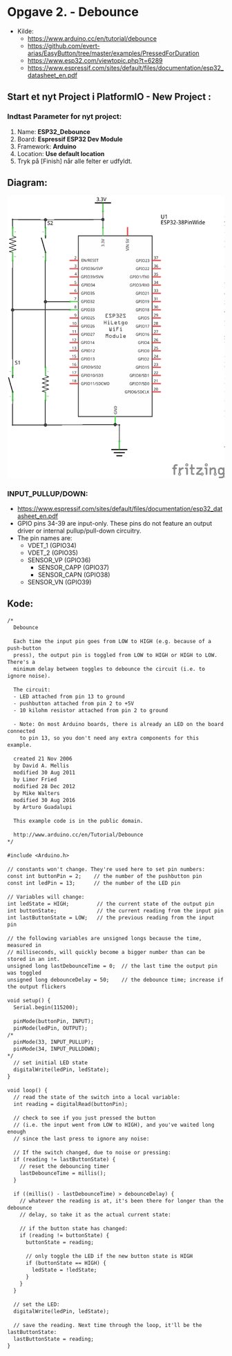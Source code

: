 # Opgave 2. -  Debounce
* Kilde: 
  * https://www.arduino.cc/en/tutorial/debounce
  * https://github.com/evert-arias/EasyButton/tree/master/examples/PressedForDuration
  * https://www.esp32.com/viewtopic.php?t=6289
  * https://www.espressif.com/sites/default/files/documentation/esp32_datasheet_en.pdf
  
## Start et nyt Project i PlatformIO - New Project :
### Indtast Parameter for nyt project:
  1. Name: **ESP32_Debounce**  
  2. Board: **Espressif ESP32 Dev Module**  
  3. Framework: **Arduino**  
  4. Location: **Use default location**  
  5. Tryk på [Finish] når alle felter er udfyldt.  

## Diagram:
![Diagram](../Images/Opgave2_Debounce.png)  

### INPUT_PULLUP/DOWN:
* https://www.espressif.com/sites/default/files/documentation/esp32_datasheet_en.pdf
* GPIO pins 34-39 are input-only. These pins do not feature an output driver or internal pullup/pull-down circuitry. 
* The pin names are: 
  * VDET_1 (GPIO34) 
  * VDET_2 (GPIO35)
  * SENSOR_VP (GPIO36) 
    * SENSOR_CAPP (GPIO37)
    * SENSOR_CAPN (GPIO38) 
  * SENSOR_VN (GPIO39) 
## Kode:
``` 
/*
  Debounce

  Each time the input pin goes from LOW to HIGH (e.g. because of a push-button
  press), the output pin is toggled from LOW to HIGH or HIGH to LOW. There's a
  minimum delay between toggles to debounce the circuit (i.e. to ignore noise).

  The circuit:
  - LED attached from pin 13 to ground
  - pushbutton attached from pin 2 to +5V
  - 10 kilohm resistor attached from pin 2 to ground

  - Note: On most Arduino boards, there is already an LED on the board connected
    to pin 13, so you don't need any extra components for this example.

  created 21 Nov 2006
  by David A. Mellis
  modified 30 Aug 2011
  by Limor Fried
  modified 28 Dec 2012
  by Mike Walters
  modified 30 Aug 2016
  by Arturo Guadalupi

  This example code is in the public domain.

  http://www.arduino.cc/en/Tutorial/Debounce
*/

#include <Arduino.h>

// constants won't change. They're used here to set pin numbers:
const int buttonPin = 2;    // the number of the pushbutton pin
const int ledPin = 13;      // the number of the LED pin

// Variables will change:
int ledState = HIGH;         // the current state of the output pin
int buttonState;             // the current reading from the input pin
int lastButtonState = LOW;   // the previous reading from the input pin

// the following variables are unsigned longs because the time, measured in
// milliseconds, will quickly become a bigger number than can be stored in an int.
unsigned long lastDebounceTime = 0;  // the last time the output pin was toggled
unsigned long debounceDelay = 50;    // the debounce time; increase if the output flickers

void setup() {
  Serial.begin(115200);

  pinMode(buttonPin, INPUT);
  pinMode(ledPin, OUTPUT);
/*
  pinMode(33, INPUT_PULLUP);
  pinMode(34, INPUT_PULLDOWN);
*/
  // set initial LED state
  digitalWrite(ledPin, ledState);
}

void loop() {
  // read the state of the switch into a local variable:
  int reading = digitalRead(buttonPin);

  // check to see if you just pressed the button
  // (i.e. the input went from LOW to HIGH), and you've waited long enough
  // since the last press to ignore any noise:

  // If the switch changed, due to noise or pressing:
  if (reading != lastButtonState) {
    // reset the debouncing timer
    lastDebounceTime = millis();
  }

  if ((millis() - lastDebounceTime) > debounceDelay) {
    // whatever the reading is at, it's been there for longer than the debounce
    // delay, so take it as the actual current state:

    // if the button state has changed:
    if (reading != buttonState) {
      buttonState = reading;

      // only toggle the LED if the new button state is HIGH
      if (buttonState == HIGH) {
        ledState = !ledState;
      }
    }
  }

  // set the LED:
  digitalWrite(ledPin, ledState);

  // save the reading. Next time through the loop, it'll be the lastButtonState:
  lastButtonState = reading;
}
``` 

